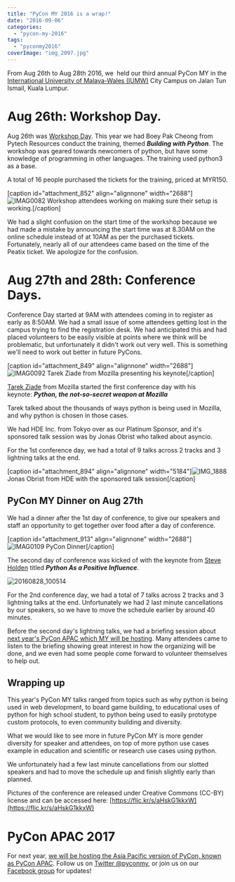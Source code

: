 ```yaml
---
title: "PyCon MY 2016 is a wrap!"
date: "2016-09-06"
categories:
  - "pycon-my-2016"
tags:
  - "pyconmy2016"
coverImage: "img_2097.jpg"
---
```


From Aug 26th to Aug 28th 2016, we  held our third annual PyCon MY in the [International University of Malaya-Wales (IUMW)](http://www.iumw.edu.my/) City Campus on Jalan Tun Ismail, Kuala Lumpur.

# Aug 26th: Workshop Day.

Aug 26th was [Workshop Day](http://pycon.my/2016/05/28/friday-workshop-building-with-python/). This year we had Boey Pak Cheong from Pytech Resources conduct the training, themed _**Building with Python**_. The workshop was geared towards newcomers of python, but have some knowledge of programming in other languages. The training used python3 as a base.

A total of 16 people purchased the tickets for the training, priced at MYR150.

\[caption id="attachment_852" align="alignnone" width="2688"\]![IMAG0082](/archived-images/imag0082.jpg) Workshop attendees working on making sure their setup is working.\[/caption\]

We had a slight confusion on the start time of the workshop because we had made a mistake by announcing the start time was at 8.30AM on the online schedule instead of at 10AM as per the purchased tickets. Fortunately, nearly all of our attendees came based on the time of the Peatix ticket. We apologize for the confusion.

# Aug 27th and 28th: Conference Days.

Conference Day started at 9AM with attendees coming in to register as early as 8:50AM. We had a small issue of some attendees getting lost in the campus trying to find the registration desk. We had anticipated this and had placed volunteers to be easily visible at points where we think will be problematic, but unfortunately it didn't work out very well. This is something we'll need to work out better in future PyCons.

\[caption id="attachment_849" align="alignnone" width="2688"\]![IMAG0092](/archived-images/imag0092.jpg) Tarek Ziade from Mozilla presenting his keynote\[/caption\]

[Tarek Ziade](http://pycon.my/2016/04/11/announcing-pycon-my-keynote-speaker/) from Mozilla started the first conference day with his keynote: **_Python, the not-so-secret weapon at Mozilla_**

Tarek talked about the thousands of ways python is being used in Mozilla, and why python is chosen in those cases.

We had HDE Inc. from Tokyo over as our Platinum Sponsor, and it's sponsored talk session was by Jonas Obrist who talked about asyncio.

For the 1st conference day, we had a total of 9 talks across 2 tracks and 3 lightning talks at the end.

\[caption id="attachment_894" align="alignnone" width="5184"\]![IMG_1888](/archived-images/img_1888.jpg) Jonas Obrist from HDE with the sponsored talk session\[/caption\]

## PyCon MY Dinner on Aug 27th

We had a dinner after the 1st day of conference, to give our speakers and staff an opportunity to get together over food after a day of conference.

\[caption id="attachment_913" align="alignnone" width="2688"\]![IMAG0109](/archived-images/imag0109.jpg) PyCon Dinner\[/caption\]

The second day of conference was kicked of with the keynote from [Steve Holden](http://pycon.my/2016/04/21/announcing-pycon-my-keynote-speaker-steve-holden/) titled _**Python As a Positive Influence**_.

![20160828_100514](/archived-images/20160828_100514.jpg)

For the 2nd conference day, we had a total of 7 talks across 2 tracks and 3 lightning talks at the end. Unfortunately we had 2 last minute cancellations by our speakers, so we have to move the schedule earlier by around 40 minutes.

Before the second day's lightning talks, we had a briefing session about [next year's PyCon APAC which MY will be hosting](http://pycon.my/2016/08/17/pycon-apac-2017-in-kuala-lumpur/). Many attendees came to listen to the briefing showing great interest in how the organizing will be done, and we even had some people come forward to volunteer themselves to help out.

## Wrapping up

This year's PyCon MY talks ranged from topics such as why python is being used in web development, to board game building, to educational uses of python for high school student, to python being used to easily prototype custom protocols, to even community building and diversity.

What we would like to see more in future PyCon MY is more gender diversity for speaker and attendees, on top of more python use cases example in education and scientific or research use cases using python.

We unfortunately had a few last minute cancellations from our slotted speakers and had to move the schedule up and finish slightly early than planned.

Pictures of the conference are released under Creative Commons (CC-BY) license and can be accessed here: [https://flic.kr/s/aHskG1kkxW](https://flic.kr/s/aHskG1kkxW)

# PyCon APAC 2017

For next year, [we will be hosting the Asia Pacific version of PyCon, known as PyCon APAC](http://pycon.my/2016/08/17/pycon-apac-2017-in-kuala-lumpur/). Follow us on [Twitter @pyconmy](https://twitter.com/pyconmy/), or join us on our [Facebook group](https://www.facebook.com/groups/pyconmy/) for updates!
